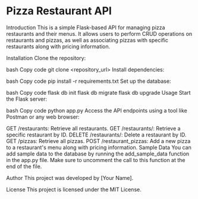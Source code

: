 # Pizza Restaurant API
Introduction
This is a simple Flask-based API for managing pizza restaurants and their menus. It allows users to perform CRUD operations on restaurants and pizzas, as well as associating pizzas with specific restaurants along with pricing information.

Installation
Clone the repository:

bash
Copy code
git clone <repository_url>
Install dependencies:

bash
Copy code
pip install -r requirements.txt
Set up the database:

bash
Copy code
flask db init
flask db migrate
flask db upgrade
Usage
Start the Flask server:

bash
Copy code
python app.py
Access the API endpoints using a tool like Postman or any web browser:

GET /restaurants: Retrieve all restaurants.
GET /restaurants/<id>: Retrieve a specific restaurant by ID.
DELETE /restaurants/<id>: Delete a restaurant by ID.
GET /pizzas: Retrieve all pizzas.
POST /restaurant_pizzas: Add a new pizza to a restaurant's menu along with pricing information.
Sample Data
You can add sample data to the database by running the add_sample_data function in the app.py file. Make sure to uncomment the call to this function at the end of the file.

Author
This project was developed by [Your Name].

License
This project is licensed under the MIT License.